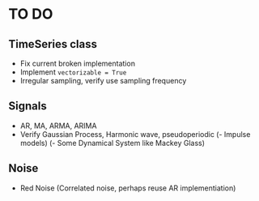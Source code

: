 TO DO
======

TimeSeries class
----------------
- Fix current broken implementation
- Implement `vectorizable = True`
- Irregular sampling, verify use sampling frequency

Signals
-------
- AR, MA, ARMA, ARIMA
- Verify Gaussian Process, Harmonic wave, pseudoperiodic
(- Impulse models)
(- Some Dynamical System like Mackey Glass)

Noise
-----
- Red Noise (Correlated noise, perhaps reuse AR implementiation)
